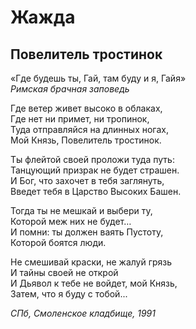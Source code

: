 # Жажда  
 
## Повелитель тростинок  
 
«Где будешь ты, Гай, там буду и я, Гайя»    
*Римская брачная заповедь*  
 
Где ветер живет высоко в облаках,  
Где нет ни примет, ни тропинок,  
Туда отправляйся на длинных ногах,  
Мой Князь, Повелитель тростинок.  
 
Ты флейтой своей проложи туда путь:  
Танцующий призрак не будет страшен.  
И Бог, что захочет в тебя заглянуть,  
Введет тебя в Царство Высоких Башен.  
 
Тогда ты не мешкай и выбери ту,   
Которой меж них не будет…  
И помни: ты должен ваять Пустоту,   
Которой боятся люди.  

Не смешивай краски, не жалуй грязь  
И тайны своей не открой  
И Дьявол к тебе не войдет, мой Князь,  
Затем, что я буду с тобой...   
  
*СПб, Смоленское кладбище, 1991*  